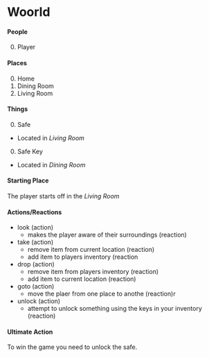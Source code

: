 # Woorld

#### People

0. Player

#### Places

0. Home
  0. Dining Room
  0. Living Room

#### Things

0. Safe
  - Located in *Living Room*
0. Safe Key
  - Located in *Dining Room*

#### Starting Place

The player starts off in the *Living Room*

#### Actions/Reactions

- look (action)
  - makes the player aware of their surroundings (reaction)
- take (action)
  - remove item from current location (reaction)
  - add item to players inventory (reaction
- drop (action)
  - remove item from players inventory (reaction)
  - add item to current location (reaction)
- goto (action)
  - move the plaer from one place to anothe (reaction)r
- unlock (action)
  - attempt to unlock something using the keys in your inventory (reaction)

#### Ultimate Action

To win the game you need to unlock the safe.
